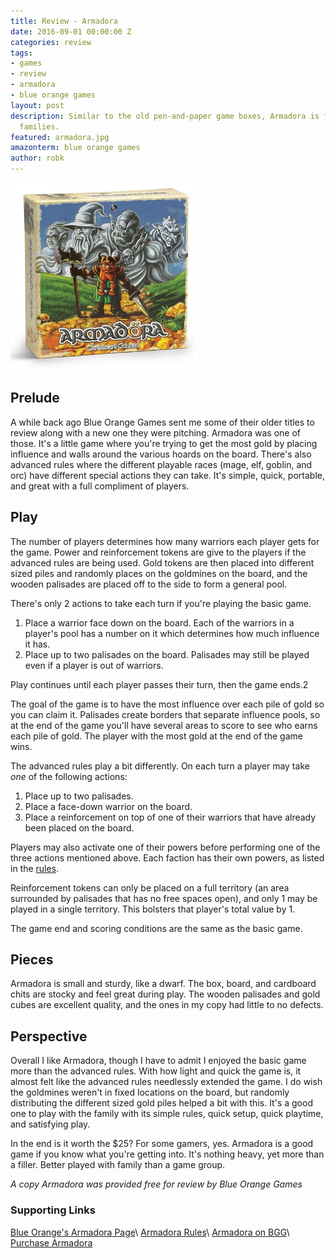 ```yaml
---
title: Review - Armadora
date: 2016-09-01 00:00:00 Z
categories: review
tags:
- games
- review
- armadora
- blue orange games
layout: post
description: Similar to the old pen-and-paper game boxes, Armadora is fun game for
  families.
featured: armadora.jpg
amazonterm: blue orange games
author: robk
---
```


<img src="/images/armadora/armadora.jpg" alt="Armadora" width="300" class="float-right" />

<h2>Prelude</h2>

A while back ago Blue Orange Games sent me some of their older titles to review along with a new one they were pitching. Armadora was one of those. It's a little game where you're trying to get the most gold by placing influence and walls around the various hoards on the board. There's also advanced rules where the different playable races (mage, elf, goblin, and orc) have different special actions they can take. It's simple, quick, portable, and great with a full compliment of players.

<h2>Play</h2>

The number of players determines how many warriors each player gets for the game.  Power and reinforcement tokens are give to the players if the advanced rules are being used. Gold tokens are then placed into different sized piles and randomly places on the goldmines on the board, and the wooden palisades are placed off to the side to form a general pool.

There's only 2 actions to take each turn if you're playing the basic game.

1. Place a warrior face down on the board. Each of the warriors in a player's pool has a number on it which determines how much influence it has.
2. Place up to two palisades on the board. Palisades may still be played even if a player is out of warriors.

Play continues until each player passes their turn, then the game ends.2

The goal of the game is to have the most influence over each pile of gold so you can claim it. Palisades create borders that separate influence pools, so at the end of the game you'll have several areas to score to see who earns each pile of gold. The player with the most gold at the end of the game wins.

The advanced rules play a bit differently. On each turn a player may take *one* of the following actions:

1. Place up to two palisades.
2. Place a face-down warrior on the board.
3. Place a reinforcement on top of one of their warriors that have already been placed on the board.

Players may also activate one of their powers before performing one of the three actions mentioned above. Each faction has their own powers, as listed in the [rules](https://boardgamegeek.com/boardgame/8229/armador).

Reinforcement tokens can only be placed on a full territory (an area surrounded by palisades that has no free spaces open), and only 1 may be played in a single territory. This bolsters that player's total value by 1.

The game end and scoring conditions are the same as the basic game.

<h2>Pieces</h2>

Armadora is small and sturdy, like a dwarf. The box, board, and cardboard chits are stocky and feel great during play. The wooden palisades and gold cubes are excellent quality, and the ones in my copy had little to no defects.

<h2>Perspective</h2>

Overall I like Armadora, though I have to admit I enjoyed the basic game more than the advanced rules. With how light and quick the game is, it almost felt like the advanced rules needlessly extended the game. I do wish the goldmines weren't in fixed locations on the board, but randomly distributing the different sized gold piles helped a bit with this. It's a good one to play with the family with its simple rules, quick setup, quick playtime, and satisfying play.

In the end is it worth the $25? For some gamers, yes. Armadora is a good game if you know what you're getting into. It's nothing heavy, yet more than a filler. Better played with family than a game group.

*A copy Armadora was provided free for review by Blue Orange Games*

<h3>Supporting Links</h3>

[Blue Orange's Armadora Page](http://www.blueorangegames.com/index.php/games/armadora)\\
[Armadora Rules](https://boardgamegeek.com/filepage/121924/armadora-rules)\\
[Armadora on BGG](https://boardgamegeek.com/boardgame/8229/armadora)\\
[Purchase Armadora](http://store.blueorangegames.com/p/armadora)
